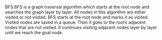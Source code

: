 BFS
BFS is a graph traversal algorithm which starts at the root node and searches the graph layer by layer. All nodes in this algorithm are either visited or not visited. BFS starts at the root node and marks it as visited. Visited nodes are saved in a queue. Then it goes to the root’s adjacent nodes that are not visited. It continues visiting adjacent nodes layer by layer until we reach the goal node. 
